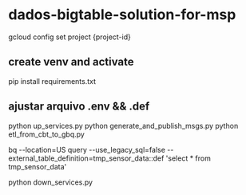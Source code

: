 # dados-bigtable-solution-for-msp

gcloud config set project {project-id}

## create venv and activate

pip install requirements.txt

## ajustar arquivo .env && .def

python up_services.py
python generate_and_publish_msgs.py
python etl_from_cbt_to_gbq.py

bq --location=US query --use_legacy_sql=false --external_table_definition=tmp_sensor_data::def 'select * from tmp_sensor_data'

python down_services.py
